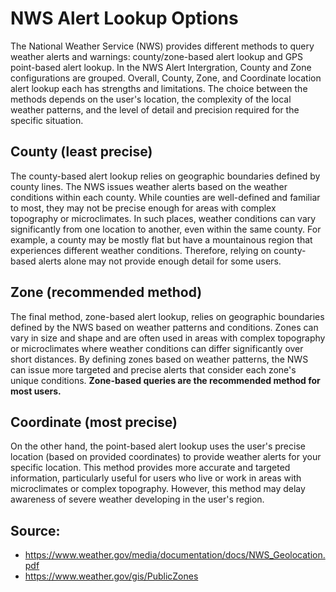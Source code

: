 # NWS Alert Lookup Options
The National Weather Service (NWS) provides different methods to query weather alerts and warnings: county/zone-based alert lookup and GPS point-based alert lookup. In the NWS Alert Intergration, County and Zone configurations are grouped. Overall, County, Zone, and Coordinate location alert lookup each has strengths and limitations. The choice between the methods depends on the user's location, the complexity of the local weather patterns, and the level of detail and precision required for the specific situation.

## County (least precise)
The county-based alert lookup relies on geographic boundaries defined by county lines. The NWS issues weather alerts based on the weather conditions within each county. While counties are well-defined and familiar to most, they may not be precise enough for areas with complex topography or microclimates. In such places, weather conditions can vary significantly from one location to another, even within the same county. For example, a county may be mostly flat but have a mountainous region that experiences different weather conditions. Therefore, relying on county-based alerts alone may not provide enough detail for some users. 

## Zone (recommended method)
The final method, zone-based alert lookup, relies on geographic boundaries defined by the NWS based on weather patterns and conditions. Zones can vary in size and shape and are often used in areas with complex topography or microclimates where weather conditions can differ significantly over short distances. By defining zones based on weather patterns, the NWS can issue more targeted and precise alerts that consider each zone's unique conditions. <b>Zone-based queries are the recommended method for most users.</b>

## Coordinate (most precise)
On the other hand, the point-based alert lookup uses the user's precise location (based on provided coordinates) to provide weather alerts for your specific location. This method provides more accurate and targeted information, particularly useful for users who live or work in areas with microclimates or complex topography. However, this method may delay awareness of severe weather developing in the user's region.

## Source:
- https://www.weather.gov/media/documentation/docs/NWS_Geolocation.pdf
- https://www.weather.gov/gis/PublicZones
